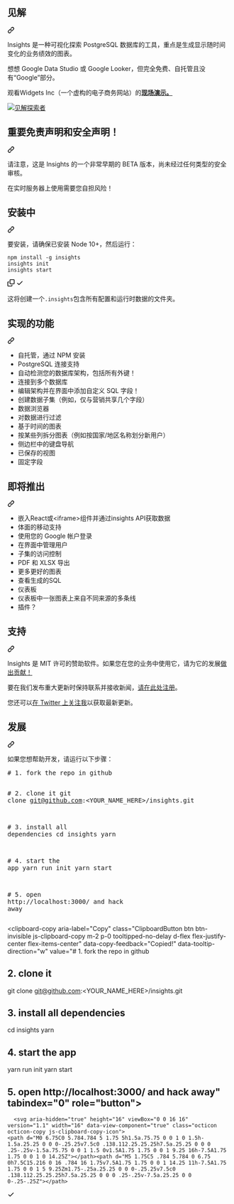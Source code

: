 <div class="Box-sc-g0xbh4-0 bJMeLZ js-snippet-clipboard-copy-unpositioned" data-hpc="true"><article class="markdown-body entry-content container-lg" itemprop="text"><div class="markdown-heading" dir="auto"><h1 tabindex="-1" class="heading-element" dir="auto"><font style="vertical-align: inherit;"><font style="vertical-align: inherit;">见解</font></font></h1><a id="user-content-insights" class="anchor" aria-label="永久链接：见解" href="#insights"><svg class="octicon octicon-link" viewBox="0 0 16 16" version="1.1" width="16" height="16" aria-hidden="true"><path d="m7.775 3.275 1.25-1.25a3.5 3.5 0 1 1 4.95 4.95l-2.5 2.5a3.5 3.5 0 0 1-4.95 0 .751.751 0 0 1 .018-1.042.751.751 0 0 1 1.042-.018 1.998 1.998 0 0 0 2.83 0l2.5-2.5a2.002 2.002 0 0 0-2.83-2.83l-1.25 1.25a.751.751 0 0 1-1.042-.018.751.751 0 0 1-.018-1.042Zm-4.69 9.64a1.998 1.998 0 0 0 2.83 0l1.25-1.25a.751.751 0 0 1 1.042.018.751.751 0 0 1 .018 1.042l-1.25 1.25a3.5 3.5 0 1 1-4.95-4.95l2.5-2.5a3.5 3.5 0 0 1 4.95 0 .751.751 0 0 1-.018 1.042.751.751 0 0 1-1.042.018 1.998 1.998 0 0 0-2.83 0l-2.5 2.5a1.998 1.998 0 0 0 0 2.83Z"></path></svg></a></div>
<p dir="auto"><font style="vertical-align: inherit;"><font style="vertical-align: inherit;">Insights 是一种可视化探索 PostgreSQL 数据库的工具，重点是生成显示随时间变化的业务绩效的图表。</font></font></p>
<p dir="auto"><font style="vertical-align: inherit;"><font style="vertical-align: inherit;">想想 Google Data Studio 或 Google Looker，但完全免费、自托管且没有“Google”部分。</font></font></p>
<p dir="auto"><font style="vertical-align: inherit;"><font style="vertical-align: inherit;">观看</font><font style="vertical-align: inherit;">Widgets Inc（一个虚构的电子商务网站）的</font></font><a href="https://demo.insights.sh/" rel="nofollow"><strong><font style="vertical-align: inherit;"><font style="vertical-align: inherit;">现场演示。</font></font></strong></a><font style="vertical-align: inherit;"></font></p>
<p dir="auto"><a target="_blank" rel="noopener noreferrer nofollow" href="https://user-images.githubusercontent.com/53387/74577340-e68a6000-4f8e-11ea-95bf-4682f545cc8f.png"><img src="https://user-images.githubusercontent.com/53387/74577340-e68a6000-4f8e-11ea-95bf-4682f545cc8f.png" alt="见解探索者" style="max-width: 100%;"></a></p>
<div class="markdown-heading" dir="auto"><h2 tabindex="-1" class="heading-element" dir="auto"><font style="vertical-align: inherit;"><font style="vertical-align: inherit;">重要免责声明和安全声明！</font></font></h2><a id="user-content-important-disclaimer-and-security-notice" class="anchor" aria-label="永久链接：重要免责声明和安全通知！" href="#important-disclaimer-and-security-notice"><svg class="octicon octicon-link" viewBox="0 0 16 16" version="1.1" width="16" height="16" aria-hidden="true"><path d="m7.775 3.275 1.25-1.25a3.5 3.5 0 1 1 4.95 4.95l-2.5 2.5a3.5 3.5 0 0 1-4.95 0 .751.751 0 0 1 .018-1.042.751.751 0 0 1 1.042-.018 1.998 1.998 0 0 0 2.83 0l2.5-2.5a2.002 2.002 0 0 0-2.83-2.83l-1.25 1.25a.751.751 0 0 1-1.042-.018.751.751 0 0 1-.018-1.042Zm-4.69 9.64a1.998 1.998 0 0 0 2.83 0l1.25-1.25a.751.751 0 0 1 1.042.018.751.751 0 0 1 .018 1.042l-1.25 1.25a3.5 3.5 0 1 1-4.95-4.95l2.5-2.5a3.5 3.5 0 0 1 4.95 0 .751.751 0 0 1-.018 1.042.751.751 0 0 1-1.042.018 1.998 1.998 0 0 0-2.83 0l-2.5 2.5a1.998 1.998 0 0 0 0 2.83Z"></path></svg></a></div>
<p dir="auto"><font style="vertical-align: inherit;"><font style="vertical-align: inherit;">请注意，这是 Insights 的一个非常早期的 BETA 版本，尚未经过任何类型的安全审核。</font></font></p>
<p dir="auto"><font style="vertical-align: inherit;"><font style="vertical-align: inherit;">在实时服务器上使用需要您自担风险！</font></font></p>
<div class="markdown-heading" dir="auto"><h2 tabindex="-1" class="heading-element" dir="auto"><font style="vertical-align: inherit;"><font style="vertical-align: inherit;">安装中</font></font></h2><a id="user-content-installing" class="anchor" aria-label="永久链接：安装" href="#installing"><svg class="octicon octicon-link" viewBox="0 0 16 16" version="1.1" width="16" height="16" aria-hidden="true"><path d="m7.775 3.275 1.25-1.25a3.5 3.5 0 1 1 4.95 4.95l-2.5 2.5a3.5 3.5 0 0 1-4.95 0 .751.751 0 0 1 .018-1.042.751.751 0 0 1 1.042-.018 1.998 1.998 0 0 0 2.83 0l2.5-2.5a2.002 2.002 0 0 0-2.83-2.83l-1.25 1.25a.751.751 0 0 1-1.042-.018.751.751 0 0 1-.018-1.042Zm-4.69 9.64a1.998 1.998 0 0 0 2.83 0l1.25-1.25a.751.751 0 0 1 1.042.018.751.751 0 0 1 .018 1.042l-1.25 1.25a3.5 3.5 0 1 1-4.95-4.95l2.5-2.5a3.5 3.5 0 0 1 4.95 0 .751.751 0 0 1-.018 1.042.751.751 0 0 1-1.042.018 1.998 1.998 0 0 0-2.83 0l-2.5 2.5a1.998 1.998 0 0 0 0 2.83Z"></path></svg></a></div>
<p dir="auto"><font style="vertical-align: inherit;"><font style="vertical-align: inherit;">要安装，请确保已安装 Node 10+，然后运行：</font></font></p>
<div class="snippet-clipboard-content notranslate position-relative overflow-auto"><pre class="notranslate"><code>npm install -g insights
insights init
insights start
</code></pre><div class="zeroclipboard-container">
    <clipboard-copy aria-label="Copy" class="ClipboardButton btn btn-invisible js-clipboard-copy m-2 p-0 tooltipped-no-delay d-flex flex-justify-center flex-items-center" data-copy-feedback="Copied!" data-tooltip-direction="w" value="npm install -g insights
insights init
insights start" tabindex="0" role="button">
      <svg aria-hidden="true" height="16" viewBox="0 0 16 16" version="1.1" width="16" data-view-component="true" class="octicon octicon-copy js-clipboard-copy-icon">
    <path d="M0 6.75C0 5.784.784 5 1.75 5h1.5a.75.75 0 0 1 0 1.5h-1.5a.25.25 0 0 0-.25.25v7.5c0 .138.112.25.25.25h7.5a.25.25 0 0 0 .25-.25v-1.5a.75.75 0 0 1 1.5 0v1.5A1.75 1.75 0 0 1 9.25 16h-7.5A1.75 1.75 0 0 1 0 14.25Z"></path><path d="M5 1.75C5 .784 5.784 0 6.75 0h7.5C15.216 0 16 .784 16 1.75v7.5A1.75 1.75 0 0 1 14.25 11h-7.5A1.75 1.75 0 0 1 5 9.25Zm1.75-.25a.25.25 0 0 0-.25.25v7.5c0 .138.112.25.25.25h7.5a.25.25 0 0 0 .25-.25v-7.5a.25.25 0 0 0-.25-.25Z"></path>
</svg>
      <svg aria-hidden="true" height="16" viewBox="0 0 16 16" version="1.1" width="16" data-view-component="true" class="octicon octicon-check js-clipboard-check-icon color-fg-success d-none">
    <path d="M13.78 4.22a.75.75 0 0 1 0 1.06l-7.25 7.25a.75.75 0 0 1-1.06 0L2.22 9.28a.751.751 0 0 1 .018-1.042.751.751 0 0 1 1.042-.018L6 10.94l6.72-6.72a.75.75 0 0 1 1.06 0Z"></path>
</svg>
    </clipboard-copy>
  </div></div>
<p dir="auto"><font style="vertical-align: inherit;"><font style="vertical-align: inherit;">这将创建一个</font></font><code>.insights</code><font style="vertical-align: inherit;"><font style="vertical-align: inherit;">包含所有配置和运行时数据的文件夹。</font></font></p>
<div class="markdown-heading" dir="auto"><h2 tabindex="-1" class="heading-element" dir="auto"><font style="vertical-align: inherit;"><font style="vertical-align: inherit;">实现的功能</font></font></h2><a id="user-content-implemented-features" class="anchor" aria-label="永久链接：已实现的功能" href="#implemented-features"><svg class="octicon octicon-link" viewBox="0 0 16 16" version="1.1" width="16" height="16" aria-hidden="true"><path d="m7.775 3.275 1.25-1.25a3.5 3.5 0 1 1 4.95 4.95l-2.5 2.5a3.5 3.5 0 0 1-4.95 0 .751.751 0 0 1 .018-1.042.751.751 0 0 1 1.042-.018 1.998 1.998 0 0 0 2.83 0l2.5-2.5a2.002 2.002 0 0 0-2.83-2.83l-1.25 1.25a.751.751 0 0 1-1.042-.018.751.751 0 0 1-.018-1.042Zm-4.69 9.64a1.998 1.998 0 0 0 2.83 0l1.25-1.25a.751.751 0 0 1 1.042.018.751.751 0 0 1 .018 1.042l-1.25 1.25a3.5 3.5 0 1 1-4.95-4.95l2.5-2.5a3.5 3.5 0 0 1 4.95 0 .751.751 0 0 1-.018 1.042.751.751 0 0 1-1.042.018 1.998 1.998 0 0 0-2.83 0l-2.5 2.5a1.998 1.998 0 0 0 0 2.83Z"></path></svg></a></div>
<ul dir="auto">
<li><font style="vertical-align: inherit;"><font style="vertical-align: inherit;">自托管，通过 NPM 安装</font></font></li>
<li><font style="vertical-align: inherit;"><font style="vertical-align: inherit;">PostgreSQL 连接支持</font></font></li>
<li><font style="vertical-align: inherit;"><font style="vertical-align: inherit;">自动检测您的数据库架构，包括所有外键！</font></font></li>
<li><font style="vertical-align: inherit;"><font style="vertical-align: inherit;">连接到多个数据库</font></font></li>
<li><font style="vertical-align: inherit;"><font style="vertical-align: inherit;">编辑架构并在界面中添加自定义 SQL 字段！</font></font></li>
<li><font style="vertical-align: inherit;"><font style="vertical-align: inherit;">创建数据子集（例如，仅与营销共享几个字段）</font></font></li>
<li><font style="vertical-align: inherit;"><font style="vertical-align: inherit;">数据浏览器</font></font></li>
<li><font style="vertical-align: inherit;"><font style="vertical-align: inherit;">对数据进行过滤</font></font></li>
<li><font style="vertical-align: inherit;"><font style="vertical-align: inherit;">基于时间的图表</font></font></li>
<li><font style="vertical-align: inherit;"><font style="vertical-align: inherit;">按某些列拆分图表（例如按国家/地区名称划分新用户）</font></font></li>
<li><font style="vertical-align: inherit;"><font style="vertical-align: inherit;">侧边栏中的键盘导航</font></font></li>
<li><font style="vertical-align: inherit;"><font style="vertical-align: inherit;">已保存的视图</font></font></li>
<li><font style="vertical-align: inherit;"><font style="vertical-align: inherit;">固定字段</font></font></li>
</ul>
<div class="markdown-heading" dir="auto"><h2 tabindex="-1" class="heading-element" dir="auto"><font style="vertical-align: inherit;"><font style="vertical-align: inherit;">即将推出</font></font></h2><a id="user-content-coming-soon" class="anchor" aria-label="永久链接：即将推出" href="#coming-soon"><svg class="octicon octicon-link" viewBox="0 0 16 16" version="1.1" width="16" height="16" aria-hidden="true"><path d="m7.775 3.275 1.25-1.25a3.5 3.5 0 1 1 4.95 4.95l-2.5 2.5a3.5 3.5 0 0 1-4.95 0 .751.751 0 0 1 .018-1.042.751.751 0 0 1 1.042-.018 1.998 1.998 0 0 0 2.83 0l2.5-2.5a2.002 2.002 0 0 0-2.83-2.83l-1.25 1.25a.751.751 0 0 1-1.042-.018.751.751 0 0 1-.018-1.042Zm-4.69 9.64a1.998 1.998 0 0 0 2.83 0l1.25-1.25a.751.751 0 0 1 1.042.018.751.751 0 0 1 .018 1.042l-1.25 1.25a3.5 3.5 0 1 1-4.95-4.95l2.5-2.5a3.5 3.5 0 0 1 4.95 0 .751.751 0 0 1-.018 1.042.751.751 0 0 1-1.042.018 1.998 1.998 0 0 0-2.83 0l-2.5 2.5a1.998 1.998 0 0 0 0 2.83Z"></path></svg></a></div>
<ul dir="auto">
<li><font style="vertical-align: inherit;"><font style="vertical-align: inherit;">嵌入React或&lt;iframe&gt;组件并通过insights API获取数据</font></font></li>
<li><font style="vertical-align: inherit;"><font style="vertical-align: inherit;">体面的移动支持</font></font></li>
<li><font style="vertical-align: inherit;"><font style="vertical-align: inherit;">使用您的 Google 帐户登录</font></font></li>
<li><font style="vertical-align: inherit;"><font style="vertical-align: inherit;">在界面中管理用户</font></font></li>
<li><font style="vertical-align: inherit;"><font style="vertical-align: inherit;">子集的访问控制</font></font></li>
<li><font style="vertical-align: inherit;"><font style="vertical-align: inherit;">PDF 和 XLSX 导出</font></font></li>
<li><font style="vertical-align: inherit;"><font style="vertical-align: inherit;">更多更好的图表</font></font></li>
<li><font style="vertical-align: inherit;"><font style="vertical-align: inherit;">查看生成的SQL</font></font></li>
<li><font style="vertical-align: inherit;"><font style="vertical-align: inherit;">仪表板</font></font></li>
<li><font style="vertical-align: inherit;"><font style="vertical-align: inherit;">仪表板中一张图表上来自不同来源的多条线</font></font></li>
<li><font style="vertical-align: inherit;"><font style="vertical-align: inherit;">插件？</font></font></li>
</ul>
<div class="markdown-heading" dir="auto"><h2 tabindex="-1" class="heading-element" dir="auto"><font style="vertical-align: inherit;"><font style="vertical-align: inherit;">支持</font></font></h2><a id="user-content-support" class="anchor" aria-label="永久链接： 支持" href="#support"><svg class="octicon octicon-link" viewBox="0 0 16 16" version="1.1" width="16" height="16" aria-hidden="true"><path d="m7.775 3.275 1.25-1.25a3.5 3.5 0 1 1 4.95 4.95l-2.5 2.5a3.5 3.5 0 0 1-4.95 0 .751.751 0 0 1 .018-1.042.751.751 0 0 1 1.042-.018 1.998 1.998 0 0 0 2.83 0l2.5-2.5a2.002 2.002 0 0 0-2.83-2.83l-1.25 1.25a.751.751 0 0 1-1.042-.018.751.751 0 0 1-.018-1.042Zm-4.69 9.64a1.998 1.998 0 0 0 2.83 0l1.25-1.25a.751.751 0 0 1 1.042.018.751.751 0 0 1 .018 1.042l-1.25 1.25a3.5 3.5 0 1 1-4.95-4.95l2.5-2.5a3.5 3.5 0 0 1 4.95 0 .751.751 0 0 1-.018 1.042.751.751 0 0 1-1.042.018 1.998 1.998 0 0 0-2.83 0l-2.5 2.5a1.998 1.998 0 0 0 0 2.83Z"></path></svg></a></div>
<p dir="auto"><font style="vertical-align: inherit;"><font style="vertical-align: inherit;">Insights 是 MIT 许可的赞助软件。如果您在您的业务中使用它，请</font><font style="vertical-align: inherit;">为它的发展</font></font><a href="https://github.com/sponsors/mariusandra"><font style="vertical-align: inherit;"><font style="vertical-align: inherit;">做出贡献！</font></font></a><font style="vertical-align: inherit;"></font></p>
<p dir="auto"><font style="vertical-align: inherit;"><font style="vertical-align: inherit;">要在我们发布重大更新时保持联系并接收新闻，</font></font><a href="http://eepurl.com/gTlRkf" rel="nofollow"><font style="vertical-align: inherit;"><font style="vertical-align: inherit;">请在此处注册</font></font></a><font style="vertical-align: inherit;"><font style="vertical-align: inherit;">。</font></font></p>
<p dir="auto"><font style="vertical-align: inherit;"><font style="vertical-align: inherit;">您还可以</font></font><a href="https://twitter.com/mariusandra" rel="nofollow"><font style="vertical-align: inherit;"><font style="vertical-align: inherit;">在 Twitter 上关注我</font></font></a><font style="vertical-align: inherit;"><font style="vertical-align: inherit;">以获取最新更新。</font></font></p>
<div class="markdown-heading" dir="auto"><h2 tabindex="-1" class="heading-element" dir="auto"><font style="vertical-align: inherit;"><font style="vertical-align: inherit;">发展</font></font></h2><a id="user-content-development" class="anchor" aria-label="永久链接： 发展" href="#development"><svg class="octicon octicon-link" viewBox="0 0 16 16" version="1.1" width="16" height="16" aria-hidden="true"><path d="m7.775 3.275 1.25-1.25a3.5 3.5 0 1 1 4.95 4.95l-2.5 2.5a3.5 3.5 0 0 1-4.95 0 .751.751 0 0 1 .018-1.042.751.751 0 0 1 1.042-.018 1.998 1.998 0 0 0 2.83 0l2.5-2.5a2.002 2.002 0 0 0-2.83-2.83l-1.25 1.25a.751.751 0 0 1-1.042-.018.751.751 0 0 1-.018-1.042Zm-4.69 9.64a1.998 1.998 0 0 0 2.83 0l1.25-1.25a.751.751 0 0 1 1.042.018.751.751 0 0 1 .018 1.042l-1.25 1.25a3.5 3.5 0 1 1-4.95-4.95l2.5-2.5a3.5 3.5 0 0 1 4.95 0 .751.751 0 0 1-.018 1.042.751.751 0 0 1-1.042.018 1.998 1.998 0 0 0-2.83 0l-2.5 2.5a1.998 1.998 0 0 0 0 2.83Z"></path></svg></a></div>
<p dir="auto"><font style="vertical-align: inherit;"><font style="vertical-align: inherit;">如果您想帮助开发，请运行以下步骤：</font></font></p>
<div class="highlight highlight-source-shell notranslate position-relative overflow-auto" dir="auto"><pre><span class="pl-c"><span class="pl-c">#</span> 1. fork the repo in github</span>

<span class="pl-c"><span class="pl-c">#</span> 2. clone it</span>
git clone git@github.com:<span class="pl-k">&lt;</span>YOUR_NAME_HERE<span class="pl-k">&gt;</span>/insights.git

<span class="pl-c"><span class="pl-c">#</span> 3. install all dependencies</span>
<span class="pl-c1">cd</span> insights
yarn

<span class="pl-c"><span class="pl-c">#</span> 4. start the app</span>
yarn run init
yarn start

<span class="pl-c"><span class="pl-c">#</span> 5. open http://localhost:3000/ and hack away</span></pre><div class="zeroclipboard-container">
    <clipboard-copy aria-label="Copy" class="ClipboardButton btn btn-invisible js-clipboard-copy m-2 p-0 tooltipped-no-delay d-flex flex-justify-center flex-items-center" data-copy-feedback="Copied!" data-tooltip-direction="w" value="# 1. fork the repo in github

# 2. clone it
git clone git@github.com:<YOUR_NAME_HERE>/insights.git

# 3. install all dependencies
cd insights
yarn

# 4. start the app
yarn run init
yarn start

# 5. open http://localhost:3000/ and hack away" tabindex="0" role="button">
      <svg aria-hidden="true" height="16" viewBox="0 0 16 16" version="1.1" width="16" data-view-component="true" class="octicon octicon-copy js-clipboard-copy-icon">
    <path d="M0 6.75C0 5.784.784 5 1.75 5h1.5a.75.75 0 0 1 0 1.5h-1.5a.25.25 0 0 0-.25.25v7.5c0 .138.112.25.25.25h7.5a.25.25 0 0 0 .25-.25v-1.5a.75.75 0 0 1 1.5 0v1.5A1.75 1.75 0 0 1 9.25 16h-7.5A1.75 1.75 0 0 1 0 14.25Z"></path><path d="M5 1.75C5 .784 5.784 0 6.75 0h7.5C15.216 0 16 .784 16 1.75v7.5A1.75 1.75 0 0 1 14.25 11h-7.5A1.75 1.75 0 0 1 5 9.25Zm1.75-.25a.25.25 0 0 0-.25.25v7.5c0 .138.112.25.25.25h7.5a.25.25 0 0 0 .25-.25v-7.5a.25.25 0 0 0-.25-.25Z"></path>
</svg>
      <svg aria-hidden="true" height="16" viewBox="0 0 16 16" version="1.1" width="16" data-view-component="true" class="octicon octicon-check js-clipboard-check-icon color-fg-success d-none">
    <path d="M13.78 4.22a.75.75 0 0 1 0 1.06l-7.25 7.25a.75.75 0 0 1-1.06 0L2.22 9.28a.751.751 0 0 1 .018-1.042.751.751 0 0 1 1.042-.018L6 10.94l6.72-6.72a.75.75 0 0 1 1.06 0Z"></path>
</svg>
    </clipboard-copy>
  </div></div>
</article></div>
